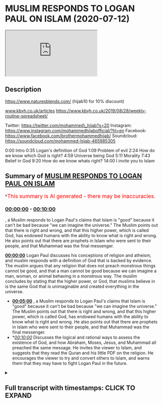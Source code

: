 # MUSLIM RESPONDS TO LOGAN PAUL ON ISLAM (2020-07-12)

<iframe loading='lazy' src='https://www.youtube.com/embed/W7CdWzs8Lfg'></iframe>

## Description

https://www.naturesblends.com/ (hijab10 for 10% discount)

www.kbyh.co.uk/articles
https://www.kbyh.co.uk/2019/08/28/weekly-routine-spreadsheet/

Twitter: https://twitter.com/mohammed\_hijab?s=20
Instagram: https://www.instagram.com/mohammedhijabofficial/?hl=en
Facebook: https://www.facebook.com/brothermohammedhijab/
Soundcloud: https://soundcloud.com/mohammed-hijab-465985305

0:00 Intro
0:35 Logan's definition of God
1:09 Problem of evil
2:24 How do we know which God is right?
4:59 Universe being God
5:11 Morality
7:43 Belief in God
9:20 How do we know whats right?
14:00 I invite you to Islam

## Summary of [MUSLIM RESPONDS TO LOGAN PAUL ON ISLAM](https://www.youtube.com/watch?v=W7CdWzs8Lfg)

\*<span style="color:red; font-size:125%">This summary is AI generated - there may be inaccuracies</span>.

### [00:00:00](https://www.youtube.com/watch?v=W7CdWzs8Lfg\&t=0) - [00:10:00](https://www.youtube.com/watch?v=W7CdWzs8Lfg\&t=600)

, a Muslim responds to Logan Paul's claims that Islam is "good" because it can't be bad because "we can imagine the universe." The Muslim points out that there is right and wrong, and that this higher power, which is called God, has endowed humans with the ability to know what is right and wrong. He also points out that there are prophets in Islam who were sent to their people, and that Muhammad was the final messenger.

**[00:00:00](https://www.youtube.com/watch?v=W7CdWzs8Lfg\&t=0)** Logan Paul discusses his conceptions of religion and atheism, and muslim responds with a definition of God that is backed by evidence. The muslim argues that any religion that does not preach monstrous things cannot be good, and that a man cannot be good because we can imagine a man, woman, or animal behaving in a monstrous way. The muslim concludes by stating that the higher power, or God, that muslims believe in is the same God that is unimaginable and created everything in the universe.

*   **[00:05:00](https://www.youtube.com/watch?v=W7CdWzs8Lfg\&t=300)** , a Muslim responds to Logan Paul's claims that Islam is "good" because it can't be bad because "we can imagine the universe." The Muslim points out that there is right and wrong, and that this higher power, which is called God, has endowed humans with the ability to know what is right and wrong. He also points out that there are prophets in Islam who were sent to their people, and that Muhammad was the final messenger.
*   \**[00:10:00](https://www.youtube.com/watch?v=W7CdWzs8Lfg\&t=600)* Discusses the logical and rational ways to assess the existence of God, and how Abraham, Moses, Jesus, and Muhammad all preached the same message. He invites the viewer to Islam, and suggests that they read the Quran and his little PDF on the religion. He encourages the viewer to try and convert others to Islam, and warns them that they may have to fight Logan Paul in the future.

<details><summary><h2>Full transcript with timestamps: CLICK TO EXPAND</h2></summary>

[0:00:00](https://youtu.be/W7CdWzs8Lfg?t=0) make sure that you try these supplements\
[0:00:03](https://youtu.be/W7CdWzs8Lfg?t=3) out there very very good very healthy\
[0:00:05](https://youtu.be/W7CdWzs8Lfg?t=5) natural and you can check the link in\
[0:00:09](https://youtu.be/W7CdWzs8Lfg?t=9) the description box that is nature's\
[0:00:11](https://youtu.be/W7CdWzs8Lfg?t=11) blend black seed oil and they have other\
[0:00:13](https://youtu.be/W7CdWzs8Lfg?t=13) things as well\
[0:00:14](https://youtu.be/W7CdWzs8Lfg?t=14) \[Music]\
[0:00:19](https://youtu.be/W7CdWzs8Lfg?t=19) so I was watching this really\
[0:00:21](https://youtu.be/W7CdWzs8Lfg?t=21) interesting podcast from Logan pool and\
[0:00:22](https://youtu.be/W7CdWzs8Lfg?t=22) what he was talking about in that\
[0:00:24](https://youtu.be/W7CdWzs8Lfg?t=24) podcast was some of his conceptions\
[0:00:26](https://youtu.be/W7CdWzs8Lfg?t=26) about religion and I found it intriguing\
[0:00:27](https://youtu.be/W7CdWzs8Lfg?t=27) so I wanted to respond to it the first\
[0:00:30](https://youtu.be/W7CdWzs8Lfg?t=30) thing he says which I found really\
[0:00:31](https://youtu.be/W7CdWzs8Lfg?t=31) intriguing is how he defines what he\
[0:00:34](https://youtu.be/W7CdWzs8Lfg?t=34) believes in so he says III I think\
[0:00:36](https://youtu.be/W7CdWzs8Lfg?t=36) there's some sort of unimaginable thing\
[0:00:42](https://youtu.be/W7CdWzs8Lfg?t=42) that made us in this universe and\
[0:00:44](https://youtu.be/W7CdWzs8Lfg?t=44) everything around us and that for me is\
[0:00:46](https://youtu.be/W7CdWzs8Lfg?t=46) a great definition of God so that takes\
[0:00:48](https://youtu.be/W7CdWzs8Lfg?t=48) him firmly out of atheism and\
[0:00:50](https://youtu.be/W7CdWzs8Lfg?t=50) agnosticism and into at least deism or\
[0:00:52](https://youtu.be/W7CdWzs8Lfg?t=52) theism which is the idea of believing in\
[0:00:55](https://youtu.be/W7CdWzs8Lfg?t=55) God which is actually the position of at\
[0:00:57](https://youtu.be/W7CdWzs8Lfg?t=57) least ninety percent of the American\
[0:00:59](https://youtu.be/W7CdWzs8Lfg?t=59) population according to Pew Research now\
[0:01:02](https://youtu.be/W7CdWzs8Lfg?t=62) the questions that he had which was\
[0:01:03](https://youtu.be/W7CdWzs8Lfg?t=63) confused about was questions relating to\
[0:01:06](https://youtu.be/W7CdWzs8Lfg?t=66) the problem of evil the fact that in his\
[0:01:09](https://youtu.be/W7CdWzs8Lfg?t=69) words religion faith whatever you want\
[0:01:12](https://youtu.be/W7CdWzs8Lfg?t=72) to call it has has led to the deaths of\
[0:01:15](https://youtu.be/W7CdWzs8Lfg?t=75) too many people has led to the the\
[0:01:17](https://youtu.be/W7CdWzs8Lfg?t=77) trauma of too many children and I agree\
[0:01:19](https://youtu.be/W7CdWzs8Lfg?t=79) with a locum poll on that point religion\
[0:01:22](https://youtu.be/W7CdWzs8Lfg?t=82) has actually led to all of those things\
[0:01:23](https://youtu.be/W7CdWzs8Lfg?t=83) but just because religion has led to\
[0:01:26](https://youtu.be/W7CdWzs8Lfg?t=86) those things or the practitioners of\
[0:01:29](https://youtu.be/W7CdWzs8Lfg?t=89) particular religions have done those\
[0:01:31](https://youtu.be/W7CdWzs8Lfg?t=91) things it doesn't mean that said\
[0:01:32](https://youtu.be/W7CdWzs8Lfg?t=92) religions preach those things\
[0:01:34](https://youtu.be/W7CdWzs8Lfg?t=94) so listen differentiation here we have\
[0:01:36](https://youtu.be/W7CdWzs8Lfg?t=96) to differentiate between what religious\
[0:01:38](https://youtu.be/W7CdWzs8Lfg?t=98) people do in the name of religion and\
[0:01:40](https://youtu.be/W7CdWzs8Lfg?t=100) what religions actually say and if you\
[0:01:43](https://youtu.be/W7CdWzs8Lfg?t=103) want to know what religions actually say\
[0:01:44](https://youtu.be/W7CdWzs8Lfg?t=104) you have to read and see as for us as\
[0:01:47](https://youtu.be/W7CdWzs8Lfg?t=107) Muslims it's very clear though we have\
[0:01:49](https://youtu.be/W7CdWzs8Lfg?t=109) bad press and there's lots of things\
[0:01:51](https://youtu.be/W7CdWzs8Lfg?t=111) being said about us the Quran makes it\
[0:01:53](https://youtu.be/W7CdWzs8Lfg?t=113) very clear that what was someone who\
[0:01:55](https://youtu.be/W7CdWzs8Lfg?t=115) kills one person is like killing all of\
[0:01:56](https://youtu.be/W7CdWzs8Lfg?t=116) humanity and the Prophet Muhammad told\
[0:01:59](https://youtu.be/W7CdWzs8Lfg?t=119) us that when I tell my hidden Lemire\
[0:02:02](https://youtu.be/W7CdWzs8Lfg?t=122) ahead yeah tell Jenna whoever kills a\
[0:02:04](https://youtu.be/W7CdWzs8Lfg?t=124) noncombatant non-believer will not smell\
[0:02:07](https://youtu.be/W7CdWzs8Lfg?t=127) the fragrance of heaven including women\
[0:02:10](https://youtu.be/W7CdWzs8Lfg?t=130) and children which in another hadith he\
[0:02:11](https://youtu.be/W7CdWzs8Lfg?t=131) says so despite the\
[0:02:13](https://youtu.be/W7CdWzs8Lfg?t=133) that many religious practitioners act in\
[0:02:15](https://youtu.be/W7CdWzs8Lfg?t=135) monstrous ways it doesn't necessitate\
[0:02:17](https://youtu.be/W7CdWzs8Lfg?t=137) that those religions themselves preach\
[0:02:20](https://youtu.be/W7CdWzs8Lfg?t=140) monstrous things and I think that's an\
[0:02:22](https://youtu.be/W7CdWzs8Lfg?t=142) important crucial differentiation yeah I\
[0:02:24](https://youtu.be/W7CdWzs8Lfg?t=144) I'm not sure I can fully wrap my head\
[0:02:27](https://youtu.be/W7CdWzs8Lfg?t=147) around so many people telling me\
[0:02:30](https://youtu.be/W7CdWzs8Lfg?t=150) different things about their God another\
[0:02:32](https://youtu.be/W7CdWzs8Lfg?t=152) thing he said is that there's so many\
[0:02:34](https://youtu.be/W7CdWzs8Lfg?t=154) different gods and how do we know which\
[0:02:36](https://youtu.be/W7CdWzs8Lfg?t=156) one is the right one well the one you\
[0:02:37](https://youtu.be/W7CdWzs8Lfg?t=157) defined is the right one\
[0:02:39](https://youtu.be/W7CdWzs8Lfg?t=159) you see this is very important you know\
[0:02:40](https://youtu.be/W7CdWzs8Lfg?t=160) you have already Intuit it yeah through\
[0:02:44](https://youtu.be/W7CdWzs8Lfg?t=164) intuition yeah inherently as you put it\
[0:02:47](https://youtu.be/W7CdWzs8Lfg?t=167) in another place in your podcast you\
[0:02:49](https://youtu.be/W7CdWzs8Lfg?t=169) have you have an inherent idea of what\
[0:02:51](https://youtu.be/W7CdWzs8Lfg?t=171) God is the higher power which is\
[0:02:53](https://youtu.be/W7CdWzs8Lfg?t=173) unimaginable that created us in the\
[0:02:54](https://youtu.be/W7CdWzs8Lfg?t=174) universe you put it perfectly I couldn't\
[0:02:57](https://youtu.be/W7CdWzs8Lfg?t=177) have said it any better way that creates\
[0:02:59](https://youtu.be/W7CdWzs8Lfg?t=179) a God that we believe in now this is\
[0:03:01](https://youtu.be/W7CdWzs8Lfg?t=181) backed by evidence there's many people\
[0:03:03](https://youtu.be/W7CdWzs8Lfg?t=183) there was a there was a 2011 study that\
[0:03:06](https://youtu.be/W7CdWzs8Lfg?t=186) was that shows that children that are\
[0:03:09](https://youtu.be/W7CdWzs8Lfg?t=189) born with this belief in a higher power\
[0:03:11](https://youtu.be/W7CdWzs8Lfg?t=191) now when they're this is in 2011 by\
[0:03:14](https://youtu.be/W7CdWzs8Lfg?t=194) Justin Berra in the Oxford or\
[0:03:15](https://youtu.be/W7CdWzs8Lfg?t=195) anthropological society that people are\
[0:03:18](https://youtu.be/W7CdWzs8Lfg?t=198) born with this belief you have that\
[0:03:19](https://youtu.be/W7CdWzs8Lfg?t=199) belief you've expressed that belief the\
[0:03:21](https://youtu.be/W7CdWzs8Lfg?t=201) question is do we believe yeah that the\
[0:03:24](https://youtu.be/W7CdWzs8Lfg?t=204) higher power is a man is it conceivable\
[0:03:27](https://youtu.be/W7CdWzs8Lfg?t=207) that without socialization that we\
[0:03:29](https://youtu.be/W7CdWzs8Lfg?t=209) believe that Jesus is God for the sake\
[0:03:31](https://youtu.be/W7CdWzs8Lfg?t=211) of anger that's the Christian narrative\
[0:03:33](https://youtu.be/W7CdWzs8Lfg?t=213) that Jesus is God could you imagine a\
[0:03:36](https://youtu.be/W7CdWzs8Lfg?t=216) child being born believing there's a\
[0:03:38](https://youtu.be/W7CdWzs8Lfg?t=218) person called Jesus Christ and not only\
[0:03:40](https://youtu.be/W7CdWzs8Lfg?t=220) that there's a person called Jesus\
[0:03:41](https://youtu.be/W7CdWzs8Lfg?t=221) Christ that he's God but not only that\
[0:03:43](https://youtu.be/W7CdWzs8Lfg?t=223) he's God by he's part of a Trinity that\
[0:03:45](https://youtu.be/W7CdWzs8Lfg?t=225) the father is God the Son is God and the\
[0:03:46](https://youtu.be/W7CdWzs8Lfg?t=226) Holy Spirit is God and all three are God\
[0:03:48](https://youtu.be/W7CdWzs8Lfg?t=228) all three persons are one person and all\
[0:03:52](https://youtu.be/W7CdWzs8Lfg?t=232) three persons are one and that that is\
[0:03:55](https://youtu.be/W7CdWzs8Lfg?t=235) God is that something you think without\
[0:03:56](https://youtu.be/W7CdWzs8Lfg?t=236) socialization that people would be would\
[0:03:59](https://youtu.be/W7CdWzs8Lfg?t=239) come about with I don't think so the\
[0:04:02](https://youtu.be/W7CdWzs8Lfg?t=242) idea is what you said the definition of\
[0:04:04](https://youtu.be/W7CdWzs8Lfg?t=244) God is the unimaginable to put it in\
[0:04:08](https://youtu.be/W7CdWzs8Lfg?t=248) your thing that created us in the\
[0:04:09](https://youtu.be/W7CdWzs8Lfg?t=249) universe which is not a man because it\
[0:04:11](https://youtu.be/W7CdWzs8Lfg?t=251) can't be a man because a man is created\
[0:04:13](https://youtu.be/W7CdWzs8Lfg?t=253) it can't be a woman\
[0:04:15](https://youtu.be/W7CdWzs8Lfg?t=255) it can't be a child it can't be a it\
[0:04:18](https://youtu.be/W7CdWzs8Lfg?t=258) can't be something which dies because\
[0:04:20](https://youtu.be/W7CdWzs8Lfg?t=260) God can't die God can't rests you see\
[0:04:22](https://youtu.be/W7CdWzs8Lfg?t=262) the idea the question of different gods\
[0:04:25](https://youtu.be/W7CdWzs8Lfg?t=265) which God to choose from is the God\
[0:04:26](https://youtu.be/W7CdWzs8Lfg?t=266) you already know is exists the the one\
[0:04:29](https://youtu.be/W7CdWzs8Lfg?t=269) that you have mentioned the one who's\
[0:04:31](https://youtu.be/W7CdWzs8Lfg?t=271) unimaginable thing that created us in\
[0:04:33](https://youtu.be/W7CdWzs8Lfg?t=273) the universe that's the right one now\
[0:04:35](https://youtu.be/W7CdWzs8Lfg?t=275) the first thing to do\
[0:04:36](https://youtu.be/W7CdWzs8Lfg?t=276) because you've said that there's so many\
[0:04:37](https://youtu.be/W7CdWzs8Lfg?t=277) different notions of God how do you know\
[0:04:40](https://youtu.be/W7CdWzs8Lfg?t=280) which is the right one anything which\
[0:04:41](https://youtu.be/W7CdWzs8Lfg?t=281) doesn't fit that paradigm which is your\
[0:04:43](https://youtu.be/W7CdWzs8Lfg?t=283) paradigm yeah\
[0:04:45](https://youtu.be/W7CdWzs8Lfg?t=285) cannot be good yeah you dis your\
[0:04:47](https://youtu.be/W7CdWzs8Lfg?t=287) definition anything that doesn't fit\
[0:04:48](https://youtu.be/W7CdWzs8Lfg?t=288) this cannot be good so a man can't be\
[0:04:50](https://youtu.be/W7CdWzs8Lfg?t=290) good because we can imagine a man a\
[0:04:52](https://youtu.be/W7CdWzs8Lfg?t=292) woman can't be good because we can\
[0:04:54](https://youtu.be/W7CdWzs8Lfg?t=294) imagine a woman a an animal can't be\
[0:04:57](https://youtu.be/W7CdWzs8Lfg?t=297) good the universe which are the people\
[0:05:00](https://youtu.be/W7CdWzs8Lfg?t=300) who believe good stuff they talk to the\
[0:05:01](https://youtu.be/W7CdWzs8Lfg?t=301) universe I do which we're gonna come to\
[0:05:03](https://youtu.be/W7CdWzs8Lfg?t=303) can't be good because we can imagine the\
[0:05:06](https://youtu.be/W7CdWzs8Lfg?t=306) universe and the universe was itself a\
[0:05:09](https://youtu.be/W7CdWzs8Lfg?t=309) created thing we're gonna come to this I\
[0:05:11](https://youtu.be/W7CdWzs8Lfg?t=311) think I think the universally accepted\
[0:05:14](https://youtu.be/W7CdWzs8Lfg?t=314) definition of good is like you know\
[0:05:16](https://youtu.be/W7CdWzs8Lfg?t=316) right and wrong you know and something's\
[0:05:19](https://youtu.be/W7CdWzs8Lfg?t=319) right morality general morality we wrap\
[0:05:21](https://youtu.be/W7CdWzs8Lfg?t=321) so you say which is really interesting\
[0:05:23](https://youtu.be/W7CdWzs8Lfg?t=323) because you have a moral position this\
[0:05:25](https://youtu.be/W7CdWzs8Lfg?t=325) is very fine moral position you say you\
[0:05:28](https://youtu.be/W7CdWzs8Lfg?t=328) know what's right and wrong and you can\
[0:05:31](https://youtu.be/W7CdWzs8Lfg?t=331) know what's right and wrong but once\
[0:05:33](https://youtu.be/W7CdWzs8Lfg?t=333) again how do you know you're gonna say\
[0:05:34](https://youtu.be/W7CdWzs8Lfg?t=334) it's kind of it like intuited in the\
[0:05:36](https://youtu.be/W7CdWzs8Lfg?t=336) same way that you know there's an\
[0:05:37](https://youtu.be/W7CdWzs8Lfg?t=337) unimaginable power but then once again\
[0:05:39](https://youtu.be/W7CdWzs8Lfg?t=339) that's I want you to know that that's\
[0:05:41](https://youtu.be/W7CdWzs8Lfg?t=341) against materialist nihilist and\
[0:05:43](https://youtu.be/W7CdWzs8Lfg?t=343) atheistic discourse like for an atheist\
[0:05:46](https://youtu.be/W7CdWzs8Lfg?t=346) there's no way of proving what's right\
[0:05:47](https://youtu.be/W7CdWzs8Lfg?t=347) and wrong you have to understand this\
[0:05:48](https://youtu.be/W7CdWzs8Lfg?t=348) point for someone who does not believe\
[0:05:50](https://youtu.be/W7CdWzs8Lfg?t=350) in a higher power that in Dowell's human\
[0:05:52](https://youtu.be/W7CdWzs8Lfg?t=352) beings with morality the question would\
[0:05:54](https://youtu.be/W7CdWzs8Lfg?t=354) be how would they go about finding out\
[0:05:56](https://youtu.be/W7CdWzs8Lfg?t=356) what's right and wrong yeah it would be\
[0:05:58](https://youtu.be/W7CdWzs8Lfg?t=358) what society comes together and decides\
[0:06:00](https://youtu.be/W7CdWzs8Lfg?t=360) which one Society can decide one thing\
[0:06:02](https://youtu.be/W7CdWzs8Lfg?t=362) and other Society will decide another\
[0:06:04](https://youtu.be/W7CdWzs8Lfg?t=364) thing and historically we've seen\
[0:06:06](https://youtu.be/W7CdWzs8Lfg?t=366) differences in the way people think of\
[0:06:08](https://youtu.be/W7CdWzs8Lfg?t=368) right and wrong so how do we know right\
[0:06:11](https://youtu.be/W7CdWzs8Lfg?t=371) and wrong exist in the first place so\
[0:06:13](https://youtu.be/W7CdWzs8Lfg?t=373) we'd have to say that the thing that\
[0:06:15](https://youtu.be/W7CdWzs8Lfg?t=375) endowed us with this belief in right and\
[0:06:18](https://youtu.be/W7CdWzs8Lfg?t=378) wrong is that higher power the\
[0:06:19](https://youtu.be/W7CdWzs8Lfg?t=379) unimaginable creator that created us in\
[0:06:22](https://youtu.be/W7CdWzs8Lfg?t=382) the universe\
[0:06:22](https://youtu.be/W7CdWzs8Lfg?t=382) okay so there's right and wrong which is\
[0:06:25](https://youtu.be/W7CdWzs8Lfg?t=385) morality but then there's also this\
[0:06:27](https://youtu.be/W7CdWzs8Lfg?t=387) higher power so that the right and wrong\
[0:06:29](https://youtu.be/W7CdWzs8Lfg?t=389) comes from the higher power that would\
[0:06:31](https://youtu.be/W7CdWzs8Lfg?t=391) be something which follows right so I\
[0:06:34](https://youtu.be/W7CdWzs8Lfg?t=394) want you to think about that having sex\
[0:06:36](https://youtu.be/W7CdWzs8Lfg?t=396) before marriage isn't in my opinion\
[0:06:38](https://youtu.be/W7CdWzs8Lfg?t=398) wrong but\
[0:06:40](https://youtu.be/W7CdWzs8Lfg?t=400) according to religion it is you said\
[0:06:42](https://youtu.be/W7CdWzs8Lfg?t=402) having sex before marriage in your\
[0:06:43](https://youtu.be/W7CdWzs8Lfg?t=403) opinion is not wrong but the problem\
[0:06:45](https://youtu.be/W7CdWzs8Lfg?t=405) with this postulation here rather Logan\
[0:06:48](https://youtu.be/W7CdWzs8Lfg?t=408) the problem with this postulation is the\
[0:06:51](https://youtu.be/W7CdWzs8Lfg?t=411) fact that how do you know this is my\
[0:06:53](https://youtu.be/W7CdWzs8Lfg?t=413) question how do you know that that was\
[0:06:54](https://youtu.be/W7CdWzs8Lfg?t=414) an associate belief system you have\
[0:06:57](https://youtu.be/W7CdWzs8Lfg?t=417) because in philosophy they or even in\
[0:06:59](https://youtu.be/W7CdWzs8Lfg?t=419) psychology they have nature versus\
[0:07:01](https://youtu.be/W7CdWzs8Lfg?t=421) nurture right you either born believing\
[0:07:03](https://youtu.be/W7CdWzs8Lfg?t=423) in something like you say you believe in\
[0:07:04](https://youtu.be/W7CdWzs8Lfg?t=424) a higher power intuitively yeah or even\
[0:07:08](https://youtu.be/W7CdWzs8Lfg?t=428) morality isn't rooted for you or your\
[0:07:12](https://youtu.be/W7CdWzs8Lfg?t=432) socialized into that belief system so\
[0:07:14](https://youtu.be/W7CdWzs8Lfg?t=434) how do you know that your believe that\
[0:07:16](https://youtu.be/W7CdWzs8Lfg?t=436) marriage or having sex before marriage\
[0:07:18](https://youtu.be/W7CdWzs8Lfg?t=438) is not something which is in fact\
[0:07:20](https://youtu.be/W7CdWzs8Lfg?t=440) socialized as a product as a social\
[0:07:23](https://youtu.be/W7CdWzs8Lfg?t=443) construct of the 21st century in the\
[0:07:24](https://youtu.be/W7CdWzs8Lfg?t=444) Western world it becomes very difficult\
[0:07:26](https://youtu.be/W7CdWzs8Lfg?t=446) to discern what comes from society and\
[0:07:30](https://youtu.be/W7CdWzs8Lfg?t=450) what comes from the self which is why\
[0:07:33](https://youtu.be/W7CdWzs8Lfg?t=453) there's a need for a higher prescriptive\
[0:07:36](https://youtu.be/W7CdWzs8Lfg?t=456) Authority which we call God to give us\
[0:07:40](https://youtu.be/W7CdWzs8Lfg?t=460) the exact guidelines on how to live life\
[0:07:42](https://youtu.be/W7CdWzs8Lfg?t=462) you see and that higher prescriptive\
[0:07:46](https://youtu.be/W7CdWzs8Lfg?t=466) Authority which is called God the higher\
[0:07:48](https://youtu.be/W7CdWzs8Lfg?t=468) the unimaginable thing that created us\
[0:07:51](https://youtu.be/W7CdWzs8Lfg?t=471) in the universe to use your term must\
[0:07:54](https://youtu.be/W7CdWzs8Lfg?t=474) send that those prescriptions through\
[0:07:57](https://youtu.be/W7CdWzs8Lfg?t=477) means which we can access you see so our\
[0:08:01](https://youtu.be/W7CdWzs8Lfg?t=481) narrative Logan as Muslims is that we\
[0:08:04](https://youtu.be/W7CdWzs8Lfg?t=484) are born believing in God just like you\
[0:08:06](https://youtu.be/W7CdWzs8Lfg?t=486) do this is called the fitrah the fitra\
[0:08:09](https://youtu.be/W7CdWzs8Lfg?t=489) is an innate predisposition to believing\
[0:08:12](https://youtu.be/W7CdWzs8Lfg?t=492) one God the Creator God the powerful God\
[0:08:15](https://youtu.be/W7CdWzs8Lfg?t=495) the one that's all-powerful that the one\
[0:08:17](https://youtu.be/W7CdWzs8Lfg?t=497) that's not a man is not a woman it's not\
[0:08:19](https://youtu.be/W7CdWzs8Lfg?t=499) Jesus is not God doesn't die on the\
[0:08:21](https://youtu.be/W7CdWzs8Lfg?t=501) cross it doesn't rest on the seventh day\
[0:08:23](https://youtu.be/W7CdWzs8Lfg?t=503) God isn't not all of those things for\
[0:08:25](https://youtu.be/W7CdWzs8Lfg?t=505) the Muslim God is the unimaginable\
[0:08:28](https://youtu.be/W7CdWzs8Lfg?t=508) creator that created us and the universe\
[0:08:31](https://youtu.be/W7CdWzs8Lfg?t=511) the unimaginable thing that created us\
[0:08:34](https://youtu.be/W7CdWzs8Lfg?t=514) and the universe your definition of God\
[0:08:36](https://youtu.be/W7CdWzs8Lfg?t=516) is the Muslim definition of God the\
[0:08:38](https://youtu.be/W7CdWzs8Lfg?t=518) Christian definition of God is that God\
[0:08:39](https://youtu.be/W7CdWzs8Lfg?t=519) is the Father the Son and the Holy\
[0:08:42](https://youtu.be/W7CdWzs8Lfg?t=522) Spirit and all three are God this is not\
[0:08:45](https://youtu.be/W7CdWzs8Lfg?t=525) the Muslim definition that's how you do\
[0:08:47](https://youtu.be/W7CdWzs8Lfg?t=527) demarcate between religions here so God\
[0:08:52](https://youtu.be/W7CdWzs8Lfg?t=532) who is this Oh powerful\
[0:08:54](https://youtu.be/W7CdWzs8Lfg?t=534) agency has endowed us with an ability to\
[0:08:58](https://youtu.be/W7CdWzs8Lfg?t=538) know what's right and wrong yes but also\
[0:09:01](https://youtu.be/W7CdWzs8Lfg?t=541) their guidance yeah which is in the case\
[0:09:06](https://youtu.be/W7CdWzs8Lfg?t=546) of the old prophets Abraham Moses Jesus\
[0:09:08](https://youtu.be/W7CdWzs8Lfg?t=548) was there books too that they were sent\
[0:09:11](https://youtu.be/W7CdWzs8Lfg?t=551) to their people and we believe that\
[0:09:12](https://youtu.be/W7CdWzs8Lfg?t=552) prophet muhammad was the final messenger\
[0:09:14](https://youtu.be/W7CdWzs8Lfg?t=554) which was sent to all human human beings\
[0:09:17](https://youtu.be/W7CdWzs8Lfg?t=557) okay so bear in mind that's the\
[0:09:18](https://youtu.be/W7CdWzs8Lfg?t=558) narrative of Islam this or I get confuse\
[0:09:20](https://youtu.be/W7CdWzs8Lfg?t=560) like like who's right and who's wrong\
[0:09:22](https://youtu.be/W7CdWzs8Lfg?t=562) are Muslims wrong because they're Muslim\
[0:09:24](https://youtu.be/W7CdWzs8Lfg?t=564) our Christians are wrong because they're\
[0:09:26](https://youtu.be/W7CdWzs8Lfg?t=566) Christian 8/4 you asked a very good and\
[0:09:29](https://youtu.be/W7CdWzs8Lfg?t=569) inquisitive and powerful question how do\
[0:09:32](https://youtu.be/W7CdWzs8Lfg?t=572) we know what's right and wrong my answer\
[0:09:35](https://youtu.be/W7CdWzs8Lfg?t=575) to you is this listen Logan listen to me\
[0:09:37](https://youtu.be/W7CdWzs8Lfg?t=577) Logan yeah my answer to is this you know\
[0:09:41](https://youtu.be/W7CdWzs8Lfg?t=581) what's right and wrong by using all the\
[0:09:43](https://youtu.be/W7CdWzs8Lfg?t=583) tools at your disposal now what are your\
[0:09:46](https://youtu.be/W7CdWzs8Lfg?t=586) tools that you know what's right and\
[0:09:48](https://youtu.be/W7CdWzs8Lfg?t=588) wrong with number one intuition it's a\
[0:09:51](https://youtu.be/W7CdWzs8Lfg?t=591) very powerful thing how do you know you\
[0:09:52](https://youtu.be/W7CdWzs8Lfg?t=592) exist I think therefore I am\
[0:09:55](https://youtu.be/W7CdWzs8Lfg?t=595) yeah but you can even go further you\
[0:09:58](https://youtu.be/W7CdWzs8Lfg?t=598) know you are because you know you are\
[0:10:00](https://youtu.be/W7CdWzs8Lfg?t=600) self-evident right so the same intuition\
[0:10:04](https://youtu.be/W7CdWzs8Lfg?t=604) that you used to gauge that there was a\
[0:10:06](https://youtu.be/W7CdWzs8Lfg?t=606) higher authority yeah is the same\
[0:10:09](https://youtu.be/W7CdWzs8Lfg?t=609) intuition you can use to determine what\
[0:10:11](https://youtu.be/W7CdWzs8Lfg?t=611) the higher authority isn't like\
[0:10:13](https://youtu.be/W7CdWzs8Lfg?t=613) imaginable it's not a man you know it\
[0:10:16](https://youtu.be/W7CdWzs8Lfg?t=616) already\
[0:10:16](https://youtu.be/W7CdWzs8Lfg?t=616) okay so intuition is one of those tools\
[0:10:19](https://youtu.be/W7CdWzs8Lfg?t=619) another tool is logic or rationality so\
[0:10:23](https://youtu.be/W7CdWzs8Lfg?t=623) God can can God be if God is\
[0:10:26](https://youtu.be/W7CdWzs8Lfg?t=626) all-powerful and is the the all creator\
[0:10:28](https://youtu.be/W7CdWzs8Lfg?t=628) and being can God be in time in the\
[0:10:34](https://youtu.be/W7CdWzs8Lfg?t=634) sense that he was created no God cannot\
[0:10:37](https://youtu.be/W7CdWzs8Lfg?t=637) be created because that would mean that\
[0:10:40](https://youtu.be/W7CdWzs8Lfg?t=640) he has a beginning can gonna have a\
[0:10:41](https://youtu.be/W7CdWzs8Lfg?t=641) beginning no you see can God and I as\
[0:10:46](https://youtu.be/W7CdWzs8Lfg?t=646) the Christians say that God died on the\
[0:10:48](https://youtu.be/W7CdWzs8Lfg?t=648) cross we would say that goes against\
[0:10:49](https://youtu.be/W7CdWzs8Lfg?t=649) rationality in logic can God have a mum\
[0:10:52](https://youtu.be/W7CdWzs8Lfg?t=652) okay how could God have a mum you see\
[0:10:56](https://youtu.be/W7CdWzs8Lfg?t=656) when God is meant to be the the the\
[0:10:58](https://youtu.be/W7CdWzs8Lfg?t=658) unimaginable creator of all things me\
[0:11:00](https://youtu.be/W7CdWzs8Lfg?t=660) and you right according to your\
[0:11:02](https://youtu.be/W7CdWzs8Lfg?t=662) definition so we know we can use\
[0:11:04](https://youtu.be/W7CdWzs8Lfg?t=664) intuition we can use rationality and\
[0:11:07](https://youtu.be/W7CdWzs8Lfg?t=667) logic\
[0:11:07](https://youtu.be/W7CdWzs8Lfg?t=667) to demonstrate what God is and what God\
[0:11:10](https://youtu.be/W7CdWzs8Lfg?t=670) is not yeah so that's that's to answer\
[0:11:13](https://youtu.be/W7CdWzs8Lfg?t=673) your second question and what I'm gonna\
[0:11:15](https://youtu.be/W7CdWzs8Lfg?t=675) do is I'm gonna attach something on the\
[0:11:17](https://youtu.be/W7CdWzs8Lfg?t=677) comment section in the description box\
[0:11:18](https://youtu.be/W7CdWzs8Lfg?t=678) of this video which will give you a\
[0:11:20](https://youtu.be/W7CdWzs8Lfg?t=680) secondary question which is how do we\
[0:11:23](https://youtu.be/W7CdWzs8Lfg?t=683) know that the Prophet Muhammad who we\
[0:11:24](https://youtu.be/W7CdWzs8Lfg?t=684) say as Muslims is in fact a true prophet\
[0:11:27](https://youtu.be/W7CdWzs8Lfg?t=687) so we will say use the same tools use\
[0:11:29](https://youtu.be/W7CdWzs8Lfg?t=689) your logic and rationale a I've written\
[0:11:32](https://youtu.be/W7CdWzs8Lfg?t=692) a very small piece maybe will take you\
[0:11:35](https://youtu.be/W7CdWzs8Lfg?t=695) ten minutes to read maybe even less yeah\
[0:11:37](https://youtu.be/W7CdWzs8Lfg?t=697) on the evidence is that Prophet Muhammad\
[0:11:41](https://youtu.be/W7CdWzs8Lfg?t=701) who's the final prophet we believe is\
[0:11:42](https://youtu.be/W7CdWzs8Lfg?t=702) for all human beings has come with so\
[0:11:45](https://youtu.be/W7CdWzs8Lfg?t=705) please read that in your spare time it\
[0:11:46](https://youtu.be/W7CdWzs8Lfg?t=706) will increase your cultural capital yeah\
[0:11:49](https://youtu.be/W7CdWzs8Lfg?t=709) it will increase your intelligence and\
[0:11:50](https://youtu.be/W7CdWzs8Lfg?t=710) it'll make you a more cultured person\
[0:11:53](https://youtu.be/W7CdWzs8Lfg?t=713) that can discern between different\
[0:11:54](https://youtu.be/W7CdWzs8Lfg?t=714) theologies and religion so if you have\
[0:11:57](https://youtu.be/W7CdWzs8Lfg?t=717) time please take your time to read that\
[0:11:59](https://youtu.be/W7CdWzs8Lfg?t=719) and that after obviously you can read\
[0:12:00](https://youtu.be/W7CdWzs8Lfg?t=720) the Quran as well which is the holy book\
[0:12:02](https://youtu.be/W7CdWzs8Lfg?t=722) of the Muslims you see at 9 minute on 5\
[0:12:06](https://youtu.be/W7CdWzs8Lfg?t=726) seconds you say something really\
[0:12:07](https://youtu.be/W7CdWzs8Lfg?t=727) powerful you're saying you're talking to\
[0:12:09](https://youtu.be/W7CdWzs8Lfg?t=729) the you talk to the universe but I would\
[0:12:13](https://youtu.be/W7CdWzs8Lfg?t=733) say to you look talking to the universe\
[0:12:15](https://youtu.be/W7CdWzs8Lfg?t=735) what you're really saying because you\
[0:12:16](https://youtu.be/W7CdWzs8Lfg?t=736) said in another place that you wish\
[0:12:17](https://youtu.be/W7CdWzs8Lfg?t=737) certain things to the universe which\
[0:12:20](https://youtu.be/W7CdWzs8Lfg?t=740) basically what you're describing is\
[0:12:21](https://youtu.be/W7CdWzs8Lfg?t=741) something called supplication which is\
[0:12:23](https://youtu.be/W7CdWzs8Lfg?t=743) really a kind of prayer right when\
[0:12:25](https://youtu.be/W7CdWzs8Lfg?t=745) you're praying to the universe and you\
[0:12:27](https://youtu.be/W7CdWzs8Lfg?t=747) think that the universe is going to give\
[0:12:28](https://youtu.be/W7CdWzs8Lfg?t=748) you something but the problem is that\
[0:12:30](https://youtu.be/W7CdWzs8Lfg?t=750) the universe doesn't have any agency ok\
[0:12:33](https://youtu.be/W7CdWzs8Lfg?t=753) the universe does is not have agency\
[0:12:35](https://youtu.be/W7CdWzs8Lfg?t=755) it's an inanimate thing so you have to\
[0:12:38](https://youtu.be/W7CdWzs8Lfg?t=758) think about and this is what the Quran\
[0:12:40](https://youtu.be/W7CdWzs8Lfg?t=760) says you know Abraham who we believe is\
[0:12:42](https://youtu.be/W7CdWzs8Lfg?t=762) a prophet who came to his people he said\
[0:12:46](https://youtu.be/W7CdWzs8Lfg?t=766) to he said to his people he said that\
[0:12:51](https://youtu.be/W7CdWzs8Lfg?t=771) they were worshipping certain you know\
[0:12:53](https://youtu.be/W7CdWzs8Lfg?t=773) idols and stuff he said hell yes Malcolm\
[0:12:56](https://youtu.be/W7CdWzs8Lfg?t=776) yeah\
[0:12:57](https://youtu.be/W7CdWzs8Lfg?t=777) if tear down can they hear you if you're\
[0:13:00](https://youtu.be/W7CdWzs8Lfg?t=780) calling to them listen to the question\
[0:13:02](https://youtu.be/W7CdWzs8Lfg?t=782) of Abraham in the Quran can they hear\
[0:13:05](https://youtu.be/W7CdWzs8Lfg?t=785) you if you call to them oh we I'm found\
[0:13:08](https://youtu.be/W7CdWzs8Lfg?t=788) I come oh my I come a yard all wrong Oh\
[0:13:11](https://youtu.be/W7CdWzs8Lfg?t=791) can they benefit you or harm you right\
[0:13:15](https://youtu.be/W7CdWzs8Lfg?t=795) so can the universe benefit you or can\
[0:13:18](https://youtu.be/W7CdWzs8Lfg?t=798) it harm you as you have you got\
[0:13:20](https://youtu.be/W7CdWzs8Lfg?t=800) experience of that have you go ever\
[0:13:21](https://youtu.be/W7CdWzs8Lfg?t=801) of that has come to universe here you\
[0:13:24](https://youtu.be/W7CdWzs8Lfg?t=804) right and what's the evidence of that\
[0:13:26](https://youtu.be/W7CdWzs8Lfg?t=806) it's an inanimate object or entity so in\
[0:13:30](https://youtu.be/W7CdWzs8Lfg?t=810) that case the universe itself is not the\
[0:13:33](https://youtu.be/W7CdWzs8Lfg?t=813) thing or the the agency which you should\
[0:13:37](https://youtu.be/W7CdWzs8Lfg?t=817) direct your supplication we would say it\
[0:13:39](https://youtu.be/W7CdWzs8Lfg?t=819) makes more sense wouldn't it you would\
[0:13:41](https://youtu.be/W7CdWzs8Lfg?t=821) probably agree with me hopefully that\
[0:13:43](https://youtu.be/W7CdWzs8Lfg?t=823) you should be directing your veneration\
[0:13:46](https://youtu.be/W7CdWzs8Lfg?t=826) and your supplication to the creator of\
[0:13:49](https://youtu.be/W7CdWzs8Lfg?t=829) the universe yeah that's what we should\
[0:13:53](https://youtu.be/W7CdWzs8Lfg?t=833) that's the the prophetic way of Abraham\
[0:13:55](https://youtu.be/W7CdWzs8Lfg?t=835) Moses Jesus and all of the prophets that\
[0:13:57](https://youtu.be/W7CdWzs8Lfg?t=837) came including the final prophet prophet\
[0:13:59](https://youtu.be/W7CdWzs8Lfg?t=839) Muhammad and with that logan paul i\
[0:14:01](https://youtu.be/W7CdWzs8Lfg?t=841) invite you to islam yeah you seem like a\
[0:14:04](https://youtu.be/W7CdWzs8Lfg?t=844) very sincere person you know i invited\
[0:14:06](https://youtu.be/W7CdWzs8Lfg?t=846) to slam and write you to the religion of\
[0:14:09](https://youtu.be/W7CdWzs8Lfg?t=849) islam read the quran read my my my\
[0:14:11](https://youtu.be/W7CdWzs8Lfg?t=851) little clearly my little PDF that I've\
[0:14:14](https://youtu.be/W7CdWzs8Lfg?t=854) got for you there you can take ten\
[0:14:16](https://youtu.be/W7CdWzs8Lfg?t=856) minutes of your time\
[0:14:17](https://youtu.be/W7CdWzs8Lfg?t=857) and then you can go back to chaos I as a\
[0:14:20](https://youtu.be/W7CdWzs8Lfg?t=860) Muslim and then when you fight him for\
[0:14:22](https://youtu.be/W7CdWzs8Lfg?t=862) the third time now I don't know what it\
[0:14:24](https://youtu.be/W7CdWzs8Lfg?t=864) will be then you can even have some\
[0:14:26](https://youtu.be/W7CdWzs8Lfg?t=866) success in that hopefully and sell my\
[0:14:29](https://youtu.be/W7CdWzs8Lfg?t=869) way from wall to wall he water\
[0:14:40](https://youtu.be/W7CdWzs8Lfg?t=880) you

</details>
